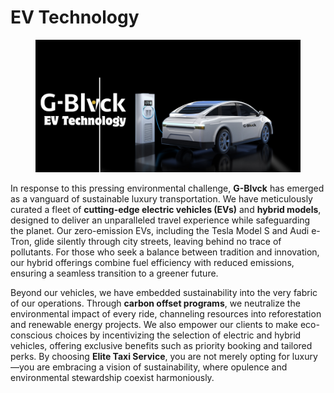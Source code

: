 # EV Technology

<figure><img src=".gitbook/assets/ev.png" alt=""><figcaption></figcaption></figure>

In response to this pressing environmental challenge, **G-Blvck** has emerged as a vanguard of sustainable luxury transportation. We have meticulously curated a fleet of **cutting-edge electric vehicles (EVs)** and **hybrid models**, designed to deliver an unparalleled travel experience while safeguarding the planet. Our zero-emission EVs, including the Tesla Model S and Audi e-Tron, glide silently through city streets, leaving behind no trace of pollutants. For those who seek a balance between tradition and innovation, our hybrid offerings combine fuel efficiency with reduced emissions, ensuring a seamless transition to a greener future.

Beyond our vehicles, we have embedded sustainability into the very fabric of our operations. Through **carbon offset programs**, we neutralize the environmental impact of every ride, channeling resources into reforestation and renewable energy projects. We also empower our clients to make eco-conscious choices by incentivizing the selection of electric and hybrid vehicles, offering exclusive benefits such as priority booking and tailored perks. By choosing **Elite Taxi Service**, you are not merely opting for luxury—you are embracing a vision of sustainability, where opulence and environmental stewardship coexist harmoniously.
